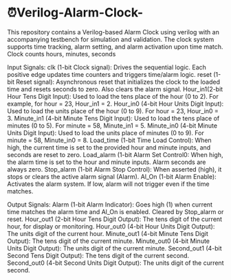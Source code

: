 # ⏰Verilog-Alarm-Clock-
This repository contains a Verilog-based Alarm Clock using verilog with an accompanying testbench for simulation and validation. The clock system supports time tracking, alarm setting, and alarm activation upon time match.
Clock counts hours, minutes, seconds

Input Signals:
clk (1-bit Clock signal): Drives the sequential logic. Each positive edge updates time counters and triggers time/alarm logic.
reset	(1-bit	Reset signal): Asynchronous reset that initializes the clock to the loaded time and resets seconds to zero. Also clears the alarm signal.
Hour_in1(2-bit	Hour Tens Digit Input): Used to load the tens place of the hour (0 to 2). For example, for hour = 23, Hour_in1 = 2.
Hour_in0 (4-bit	Hour Units Digit Input): Used to load the units place of the hour (0 to 9). For hour = 23, Hour_in0 = 3.
Minute_in1 (4-bit	Minute Tens Digit Input): Used to load the tens place of minutes (0 to 5). For minute = 58, Minute_in1 = 5.
Minute_in0	(4-bit	Minute Units Digit Input): Used to load the units place of minutes (0 to 9). For minute = 58, Minute_in0 = 8.
Load_time	(1-bit	Time Load Control): When high, the current time is set to the provided hour and minute inputs, and seconds are reset to zero.
Load_alarm	(1-bit	Alarm Set Control0: When high, the alarm time is set to the hour and minute inputs. Alarm seconds are always zero.
Stop_alarm	(1-bit	Alarm Stop Control): When asserted (high), it stops or clears the active alarm signal (Alarm).
Al_On	(1-bit	Alarm Enable): Activates the alarm system. If low, alarm will not trigger even if the time matches.

Output Signals:
Alarm	(1-bit	Alarm Indicator): Goes high (1) when current time matches the alarm time and Al_On is enabled. Cleared by Stop_alarm or reset.
Hour_out1	(2-bit	Hour Tens Digit Output): The tens digit of the current hour, for display or monitoring.
Hour_out0	(4-bit	Hour Units Digit Output): The units digit of the current hour.
Minute_out1	(4-bit	Minute Tens Digit Output): The tens digit of the current minute.
Minute_out0	(4-bit	Minute Units Digit Output): The units digit of the current minute.
Second_out1	(4-bit	Second Tens Digit Output): The tens digit of the current second.
Second_out0	(4-bit	Second Units Digit Output): The units digit of the current second.
